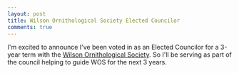 ```yaml
---
layout: post
title: Wilson Ornithological Society Elected Councilor 
comments: true
---
```


I'm excited to announce I've been voted in as an Elected Councilor for a 3-year term with the [Wilson Ornithological Society](http://www.wilsonsociety.org/wilsonsoc/). So I'll be serving as part of the council helping to guide WOS for the next 3 years. 

